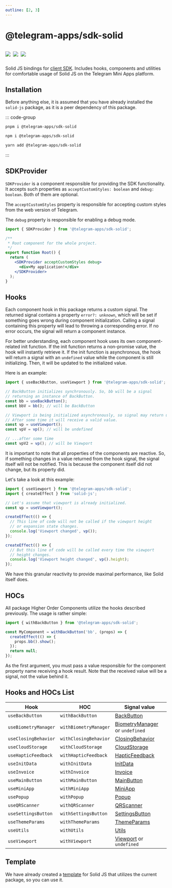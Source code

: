 ```yaml
---
outline: [2, 3]
---
```


# @telegram-apps/sdk-solid

<p style="display: inline-flex; gap: 8px">
  <a href="https://npmjs.com/package/@telegram-apps/sdk-solid">
    <img src="https://img.shields.io/npm/v/@telegram-apps/sdk-solid?logo=npm"/>
  </a>
  <img src="https://img.shields.io/bundlephobia/minzip/@telegram-apps/sdk-solid"/>
  <a href="https://github.com/Telegram-Mini-Apps/telegram-apps/tree/master/packages/sdk-solid">
    <img src="https://img.shields.io/badge/source-black?logo=github"/>
  </a>
</p>

Solid JS bindings for [client SDK](telegram-apps-sdk). Includes hooks, components and utilities
for comfortable usage of Solid JS on the Telegram Mini Apps platform.

## Installation

Before anything else, it is assumed that you have already installed the `solid-js` package, as it is
a peer dependency of this package.

::: code-group

```bash [pnpm]
pnpm i @telegram-apps/sdk-solid
```

```bash [npm]
npm i @telegram-apps/sdk-solid
```

```bash [yarn]
yarn add @telegram-apps/sdk-solid
```

:::

## SDKProvider

`SDKProvider` is a component responsible for providing the SDK functionality. It accepts
such properties as `acceptCustomStyles: boolean` and `debug: boolean`. Both of them are optional.

The `acceptCustomStyles` property is responsible for accepting custom styles from the web version of
Telegram.

The `debug` property is responsible for enabling a debug mode.

```jsx
import { SDKProvider } from '@telegram-apps/sdk-solid';

/**
 * Root component for the whole project.
 */
export function Root() {
  return (
    <SDKProvider acceptCustomStyles debug>
      <div>My application!</div>
    </SDKProvider>
  );
}
```

## Hooks

Each component hook in this package returns a custom signal. The returned signal contains a
property `error?: unknown`, which will be set if something goes wrong during component
initialization. Calling a signal containing this property will lead to throwing a corresponding
error. If no error occurs, the signal will return a component instance.

For better understanding, each component hook uses its own component-related init function. If the
init function returns a non-promise value, the hook will instantly retrieve it. If the init function
is asynchronous, the hook will return a signal with an `undefined` value while the component is
still initializing. Then, it will be updated to the initialized value.

Here is an example:

```ts
import { useBackButton, useViewport } from '@telegram-apps/sdk-solid';

// BackButton initializes synchronously. So, bb will be a signal
// returning an instance of BackButton.
const bb = useBackButton();
const bbV = bb(); // will be BackButton

// Viewport is being initialized asynchronously, so signal may return undefined.
// After some time it will receive a valid value.
const vp = useViewport();
const vpV = vp(); // will be undefined

// ...after some time
const vpV2 = vp(); // will be Viewport
```

It is important to note that all properties of the components are reactive. So, if something changes
in a value returned from the hook signal, the signal itself will not be notified. This is because
the component itself did not change, but its property did.

Let's take a look at this example:

```ts
import { useViewport } from '@telegram-apps/sdk-solid';
import { createEffect } from 'solid-js';

// Let's assume that viewport is already initialized.
const vp = useViewport();

createEffect(() => {
  // This line of code will not be called if the viewport height 
  // or expansion state changes.
  console.log('Viewport changed', vp());
});

createEffect(() => {
  // But this line of code will be called every time the viewport
  // height changes.
  console.log('Viewport height changed', vp().height);
});
```

We have this granular reactivity to provide maximal performance, like Solid itself does.

## HOCs

All package Higher Order Components utilize the hooks described previously. The usage is rather
simple:

```ts
import { withBackButton } from '@telegram-apps/sdk-solid';

const MyComponent = withBackButton('bb', (props) => {
  createEffect(() => {
    props.bb().show();
  });
  return null;
});
```

As the first argument, you must pass a value responsible for the component property name receiving a
hook result. Note that the received value will be a signal, not the value behind it.

## Hooks and HOCs List

| Hook                 | HOC                   | Signal value                                                                |
|----------------------|-----------------------|-----------------------------------------------------------------------------|
| `useBackButton`      | `withBackButton`      | [BackButton](telegram-apps-sdk/components/back-button.md)                          |
| `useBiometryManager` | `withBiometryManager` | [BiometryManager](telegram-apps-sdk/components/biometry-manager.md) or `undefined` |
| `useClosingBehavior` | `withClosingBehavior` | [ClosingBehavior](telegram-apps-sdk/components/closing-behavior.md)                |
| `useCloudStorage`    | `withCloudStorage`    | [CloudStorage](telegram-apps-sdk/components/cloud-storage.md)                      |
| `useHapticFeedback`  | `withHapticFeedback`  | [HapticFeedback](telegram-apps-sdk/components/haptic-feedback.md)                  |
| `useInitData`        | `withInitData`        | [InitData](telegram-apps-sdk/components/init-data.md)                              |
| `useInvoice`         | `withInvoice`         | [Invoice](telegram-apps-sdk/components/invoice.md)                                 |
| `useMainButton`      | `withMainButton`      | [MainButton](telegram-apps-sdk/components/main-button.md)                          |
| `useMiniApp`         | `withMiniApp`         | [MiniApp](telegram-apps-sdk/components/mini-app.md)                                |
| `usePopup`           | `withPopup`           | [Popup](telegram-apps-sdk/components/popup.md)                                     |
| `useQRScanner`       | `withQRScanner`       | [QRScanner](telegram-apps-sdk/components/qr-scanner.md)                            |
| `useSettingsButton`  | `withSettingsButton`  | [SettingsButton](telegram-apps-sdk/components/settings-button.md)                  |
| `useThemeParams`     | `withThemeParams`     | [ThemeParams](telegram-apps-sdk/components/theme-params.md)                        |
| `useUtils`           | `withUtils`           | [Utils](telegram-apps-sdk/components/utils.md)                                     |
| `useViewport`        | `withViewport`        | [Viewport](telegram-apps-sdk/components/viewport.md) or `undefined`                |

## Template

We have already created a [template](https://github.com/Telegram-Mini-Apps/solidjs-template) for
Solid JS that utilizes the current package, so you can use it.